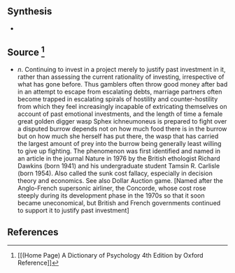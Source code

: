 ## Synthesis
- 
## Source [^1]
- $n$. Continuing to invest in a project merely to justify past investment in it, rather than assessing the current rationality of investing, irrespective of what has gone before. Thus gamblers often throw good money after bad in an attempt to escape from escalating debts, marriage partners often become trapped in escalating spirals of hostility and counter-hostility from which they feel increasingly incapable of extricating themselves on account of past emotional investments, and the length of time a female great golden digger wasp Sphex ichneumoneus is prepared to fight over a disputed burrow depends not on how much food there is in the burrow but on how much she herself has put there, the wasp that has carried the largest amount of prey into the burrow being generally least willing to give up fighting. The phenomenon was first identified and named in an article in the journal Nature in 1976 by the British ethologist Richard Dawkins (born 1941) and his undergraduate student Tamsin R. Carlisle (born 1954). Also called the sunk cost fallacy, especially in decision theory and economics. See also Dollar Auction game. \[Named after the Anglo-French supersonic airliner, the Concorde, whose cost rose steeply during its development phase in the 1970s so that it soon became uneconomical, but British and French governments continued to support it to justify past investment]
## References

[^1]: [[(Home Page) A Dictionary of Psychology 4th Edition by Oxford Reference]]